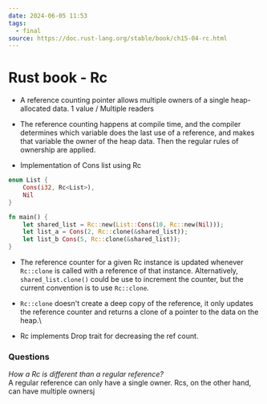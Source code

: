 ```yaml
---
date: 2024-06-05 11:53
tags:
  - final
source: https://doc.rust-lang.org/stable/book/ch15-04-rc.html
---
```

# Rust book - Rc

- A reference counting pointer allows multiple owners of a single heap-allocated data.
	1 value / Multiple readers

- The reference counting happens at compile time, and the compiler determines which variable does the last use of a reference, and makes that variable the owner of the heap data. Then the regular rules of ownership are applied.

- Implementation of Cons list using Rc
```rust
enum List {
	Cons(i32, Rc<List>),
	Nil
}

fn main() {
	let shared_list = Rc::new(List::Cons(10, Rc::new(Nil)));
	let list_a = Cons(2, Rc::clone(&shared_list));
	let list_b Cons(5, Rc::clone(&shared_list));
}
```

- The reference counter for a given Rc instance is updated whenever `Rc::clone` is called with a reference of that instance. Alternatively, `shared_list.clone()` could be use to increment the counter, but the current convention is to use `Rc::clone`.

-  `Rc::clone` doesn't create a deep copy of the reference, it only updates the reference counter and returns a clone of a pointer to the data on the heap.\

- Rc implements Drop trait for decreasing the ref count.

### Questions
*How a Rc is different than a regular reference?*\
A regular reference can only have a single owner. Rcs, on the other hand, can have multiple ownersj